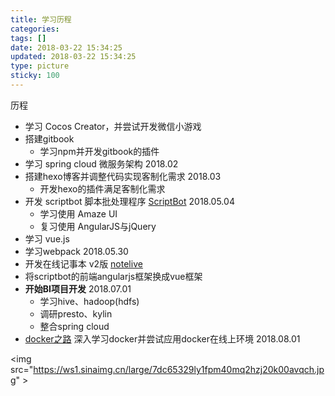 ```yaml
---
title: 学习历程
categories:
tags: []
date: 2018-03-22 15:34:25
updated: 2018-03-22 15:34:25
type: picture
sticky: 100
---
```


历程

- 学习 Cocos Creator，并尝试开发微信小游戏
- 搭建gitbook
  - 学习npm并开发gitbook的插件
- 学习 spring cloud 微服务架构 2018.02
- 搭建hexo博客并调整代码实现客制化需求 2018.03
  - 开发hexo的插件满足客制化需求
- 开发 scriptbot 脚本批处理程序 [ScriptBot](http://scriptbot.rizon.top) 2018.05.04
  - 学习使用 Amaze UI
  - 复习使用 AngularJS与jQuery
- 学习 vue.js
- 学习webpack 2018.05.30
- 开发在线记事本 v2版 [notelive](http://notelive.cc)
- 将scriptbot的前端angularjs框架换成vue框架
- **开始BI项目开发** 2018.07.01
  - 学习hive、hadoop(hdfs)
  - 调研presto、kylin
  - 整合spring cloud
- [docker之路](/code/docker/docker/) 深入学习docker并尝试应用docker在线上环境 2018.08.01

<img src="https://ws1.sinaimg.cn/large/7dc65329ly1fpm40mq2hzj20k00avqch.jpg" \>
